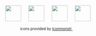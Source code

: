 <br>
<div align="center">

<a href="https://vladde.net/"><img src="https://public.vladde.net/iconmonstr/globe.svg?v=1" width="50"></a>&nbsp;&nbsp;&nbsp;&nbsp;&nbsp;
<a href="https://twitter.com/vladdeSV"><img src="https://public.vladde.net/iconmonstr/twitter.svg?v=2" width="50"></a>&nbsp;&nbsp;&nbsp;&nbsp;&nbsp;
<a href="https://www.instagram.com/vladdesv/"><img src="https://public.vladde.net/iconmonstr/instagram.svg?v=" width="50"></a>&nbsp;&nbsp;&nbsp;&nbsp;&nbsp;
<a href="https://www.youtube.com/channel/UC2rTBbXG_NwMVgtnSM0ErgQ"><img src="https://public.vladde.net/iconmonstr/youtube.svg?v=2" width="50"></a>

<sub>icons provided by [iconmonstr <img src="https://public.vladde.net/iconmonstr/iconmonstr.svg?v=1" width="10">](https://iconmonstr.com/)</sub>
<!-- iconmonster does not require to link back the them, like Icons8 for example. However, they have solid (heh) icons and it would be a shame to not mention them -->

</div>
